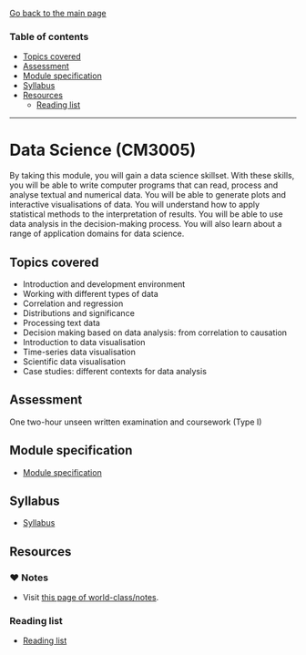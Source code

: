 [Go back to the main page](../../../README.md)

### Table of contents

- [Topics covered](#topics-covered)
- [Assessment](#assessment)
- [Module specification](#module-specification)
- [Syllabus](#syllabus)
- [Resources](#resources)
  - [Reading list](#reading-list)

---

# Data Science (CM3005)

By taking this module, you will gain a data science skillset. With
these skills, you will be able to write computer programs that can
read, process and analyse textual and numerical data. You will be able
to generate plots and interactive visualisations of data. You will
understand how to apply statistical methods to the interpretation of
results. You will be able to use data analysis in the decision-making
process. You will also learn about a range of application domains for
data science.

## Topics covered

- Introduction and development environment
- Working with different types of data
- Correlation and regression
- Distributions and significance
- Processing text data
- Decision making based on data analysis: from correlation to causation
- Introduction to data visualisation
- Time-series data visualisation
- Scientific data visualisation
- Case studies: different contexts for data analysis

## Assessment

One two-hour unseen written examination and coursework (Type I)

## Module specification

- [Module specification](https://github.com/world-class/binary-assets/blob/master/modules/module_specification/CM3005_DS-Module-Spec.pdf)

## Syllabus

- [Syllabus](https://github.com/world-class/binary-assets/blob/master/modules/syllabi/Syllabus_CM3005_DS.pdf)

## Resources

### :heart: Notes

- Visit [this page of world-class/notes](https://github.com/world-class/notes/tree/master/level-6/data-science).

### Reading list

- [Reading list](https://github.com/world-class/binary-assets/blob/master/modules/cm3005_ds/CM3005_reading_list.pdf)
